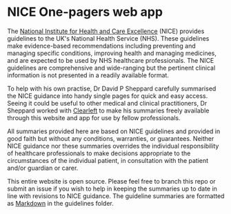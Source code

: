 # NICE One-pagers web app

The [National Institute for Health and Care Excellence](https://www.nice.org.uk/) (NICE) provides guidelines to the UK's National Health Service (NHS). These guidelines make evidence-based recommendations including preventing and managing specific conditions, improving health and managing medicines, and are expected to be used by NHS healthcare professionals. The NICE guidelines are comprehensive and wide-ranging but the pertinent clinical information is not presented in a readily available format.

To help with his own practise, Dr David P Sheppard carefully summarised the NICE guidance into handy single pages for quick and easy access. Seeing it could be useful to other medical and clinical practitioners, Dr Sheppard worked with [Clearleft](http://clearleft.com) to make his summaries freely available through this website and app for use by fellow professionals.

All summaries provided here are based on NICE guidelines and provided in good faith but without any conditions, warranties, or guarantees. Neither NICE guidance nor these summaries overrides the individual responsibility of healthcare professionals to make decisions appropriate to the circumstances of the individual patient, in consultation with the patient and/or guardian or carer.

This entire website is open source. Please feel free to branch this repo or submit an issue if you wish to help in keeping the summaries up to date in line with revisions to NICE guidance. The guideline summaries are formatted as [Markdown](https://daringfireball.net/projects/markdown/) in the guidelines folder.
